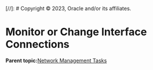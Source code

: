 [//]: # Copyright © 2023, Oracle and/or its affiliates.

# Monitor or Change Interface Connections

**Parent topic:**[Network Management Tasks](../topics/cockpit-network.md)


